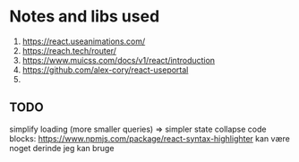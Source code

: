 # Notes and libs used

1. https://react.useanimations.com/
2. https://reach.tech/router/
3. https://www.muicss.com/docs/v1/react/introduction
4. https://github.com/alex-cory/react-useportal
5.

## TODO

simplify loading (more smaller queries) => simpler state
collapse code blocks: https://www.npmjs.com/package/react-syntax-highlighter kan være noget derinde jeg kan bruge
